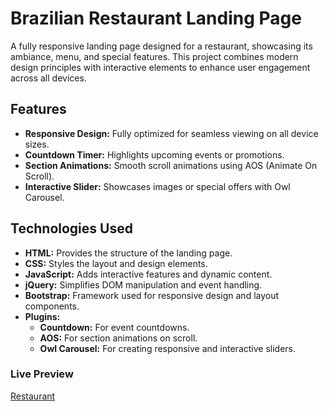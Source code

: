 # Brazilian Restaurant Landing Page

A fully responsive landing page designed for a restaurant, showcasing its ambiance, menu, and special features. This project combines modern design principles with interactive elements to enhance user engagement across all devices.

  <!-- Replace this path with the actual path to your preview image ![Project Preview](path/to/your/image.png) -->

## Features

- **Responsive Design:** Fully optimized for seamless viewing on all device sizes.
- **Countdown Timer:** Highlights upcoming events or promotions.
- **Section Animations:** Smooth scroll animations using AOS (Animate On Scroll).
- **Interactive Slider:** Showcases images or special offers with Owl Carousel.

## Technologies Used

- **HTML:** Provides the structure of the landing page.
- **CSS:** Styles the layout and design elements.
- **JavaScript:** Adds interactive features and dynamic content.
- **jQuery:** Simplifies DOM manipulation and event handling.
- **Bootstrap:** Framework used for responsive design and layout components.
- **Plugins:**
  - **Countdown:** For event countdowns.
  - **AOS:** For section animations on scroll.
  - **Owl Carousel:** For creating responsive and interactive sliders.

### Live Preview
  [Restaurant](https://brazilian-food.vercel.app/)
